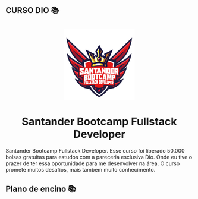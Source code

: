 ## CURSO DIO 📚
##



<div align="center">

<img src="https://github.com/bragabriel/Bootcamp-FullStackDeveloper/blob/main/logo-bootcamp.png" width="190px">

# Santander Bootcamp Fullstack Developer

</div>

Santander Bootcamp Fullstack Developer. Esse curso foi liberado 50.000 bolsas gratuitas para estudos com a pareceria esclusiva Dio.
Onde eu tive o prazer de ter essa oportunidade para me desenvolver na área.
O curso promete muitos desafios, mais tambem muito conhecimento.

##
## Plano de encino 📚




